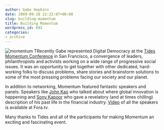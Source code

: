 ```yaml
---
author: Gabe Hopkins
date: 2009-09-28 22:32:07+00:00
slug: building-momentum
title: Building Momentum
wordpress_id: 692
categories:
- archive
---
```


![momentum T](https://s3.amazonaws.com/digidem-www/wp-content/uploads/2009/09/momentum-T2-201x300.png)Recently Gabe represented Digital Democracy at the [Tides](http://www.tides.org/about-us/index.html) [Momentum Conference](http://www.momentumconference.org/index.php) in San Francisco, a convergence of leaders, philanthropists and activists working on a wide range of progressive social issues. It was an opportunity to get together with other dedicated, hard-working folks to discuss problems, share stories and brainstorm solutions to some of the most pressing problems facing our society and our planet.

In addition to networking, Momentum featured fantastic speakers and panels. Speakers like  [John Kao](http://fora.tv/2009/09/09/MOMENTUM_John_Kao_on_the_New_Geography_of_Innovation) who talked about where global innovation is happening and [Sony Kapoor](http://fora.tv/2009/09/08/CAPITAL_Sony_Kapoor_on_Changing_a_System_of_Our_Creation) who gave a revelatory (and at times chilling) description of his past life in the financial industry. [Video](http://fora.tv/partner/Momentum) of all the speakers is available at Fora.tv.

Many thanks to Tides and all of the participants for making Momentum an exciting and fascinating event.
